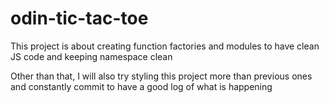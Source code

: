 # odin-tic-tac-toe

This project is about creating function factories and modules to have clean JS code and keeping namespace clean

Other than that, I will also try styling this project more than previous ones and constantly commit to have a good log of what is happening